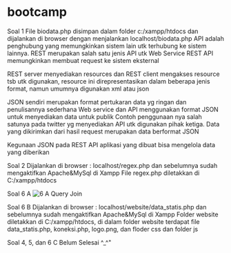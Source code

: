 # bootcamp
Soal 1 
File biodata.php disimpan dalam folder c:/xampp/htdocs dan dijalankan di browser dengan menjalankan localhost/biodata.php
API adalah penghubung yang memungkinkan sistem lain utk terhubung ke sistem lainnya. REST merupakan salah satu jenis API utk Web Service
REST API memungkinkan membuat request ke sistem eksternal

REST server menyediakan resources dan REST client mengakses resource tsb utk digunakan, resource ini direpresentasikan dalam beberapa jenis format, namun umumnya digunakan xml atau json

JSON sendiri merupakan format pertukaran data yg ringan dan penulisannya sederhana
Web service dan API menggunakan format JSON untuk menyediakan data untuk publik
Contoh penggunaan nya salah satunya pada twitter yg menyediakan API utk digunakan pihak ketiga.
Data yang dikirimkan dari hasil request merupakan data berformat JSON

Kegunaan JSON pada REST API aplikasi yang dibuat bisa mengelola data yang diberikan

Soal 2
Dijalankan di browser : localhost/regex.php dan sebelumnya sudah mengaktifkan Apache&MySql di Xampp
File regex.php diletakkan di C:/xampp/htdocs

Soal 6 A
![6 A  Query Join](https://user-images.githubusercontent.com/34593800/64065946-75542c00-cc3e-11e9-9e23-0c9676b64cc1.png)

Soal 6 B
Dijalankan di browser : localhost/website/data_statis.php dan sebelumnya sudah mengaktifkan Apache&MySql di Xampp
Folder website diletakkan di C:/xampp/htdocs, di dalam folder website terdapat file data_statis.php, koneksi.php, logo.png, dan floder css dan folder js

Soal 4, 5, dan 6 C Belum Selesai ^_^"
